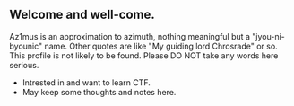 Welcome and well-come.
---
Az1mus is an approximation to azimuth, nothing meaningful but a "jyou-ni-byounic" name. Other quotes are like "My guiding lord Chrosrade" or so. 
This profile is not likely to be found. Please DO NOT take any words here serious.

 - Intrested in and want to learn CTF.
 - May keep some thoughts and notes here. 

<!---
az1mus/az1mus is a ✨ special ✨ repository because its `README.md` (this file) appears on your GitHub profile.
You can click the Preview link to take a look at your changes.
--->
